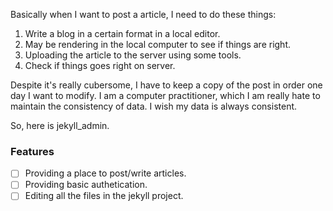 Basically when I want to post a article, I need to do these things:

1. Write a blog in a certain format in a local editor.
2. May be rendering in the local computer to see if things are right.
3. Uploading the article to the server using some tools.
4. Check if things goes right on server.

Despite it's really cubersome,  I have to keep a copy of the post in order one day I want to modify. I am a computer practitioner, which I am really hate to maintain the consistency of data. I wish my data is always consistent.

So, here is jekyll_admin.

### Features

- [ ] Providing a place to post/write articles.
- [ ] Providing basic authetication.
- [ ] Editing all the files in the jekyll project.